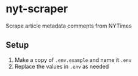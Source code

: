 # nyt-scraper
Scrape article metadata comments from NYTimes

## Setup
1. Make a copy of `.env.example` and name it `.env`
1. Replace the values in `.env` as needed
